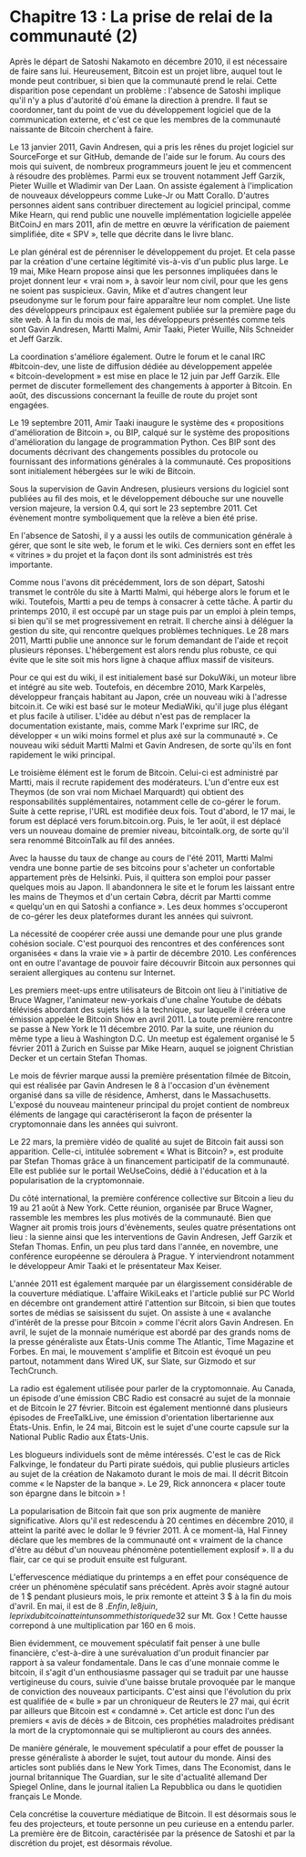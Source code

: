 # Chapitre 13 : La prise de relai de la communauté (2)

Après le départ de Satoshi Nakamoto en décembre 2010, il est nécessaire de faire sans lui. Heureusement, Bitcoin est un projet libre, auquel tout le monde peut contribuer, si bien que la communauté prend le relai. Cette disparition pose cependant un problème : l'absence de Satoshi implique qu'il n'y a plus d'autorité d'où émane la direction à prendre. Il faut se coordonner, tant du point de vue du développement logiciel que de la communication externe, et c'est ce que les membres de la communauté naissante de Bitcoin cherchent à faire.

Le 13 janvier 2011, Gavin Andresen, qui a pris les rênes du projet logiciel sur SourceForge et sur GitHub, demande de l'aide sur le forum. Au cours des mois qui suivent, de nombreux programmeurs jouent le jeu et commencent à résoudre des problèmes. Parmi eux se trouvent notamment Jeff Garzik, Pieter Wuille et Wladimir van Der Laan. On assiste également à l'implication de nouveaux développeurs comme Luke-Jr ou Matt Corallo. D'autres personnes aident sans contribuer directement au logiciel principal, comme Mike Hearn, qui rend public une nouvelle implémentation logicielle appelée BitCoinJ en mars 2011, afin de mettre en œuvre la vérification de paiement simplifiée, dite « SPV », telle que décrite dans le livre blanc.

Le plan général est de pérenniser le développement du projet. Et cela passe par la création d'une certaine légitimité vis-à-vis d'un public plus large. Le 19 mai, Mike Hearn propose ainsi que les personnes impliquées dans le projet donnent leur « vrai nom », à savoir leur nom civil, pour que les gens ne soient pas suspicieux. Gavin, Mike et d'autres changent leur pseudonyme sur le forum pour faire apparaître leur nom complet. Une liste des développeurs principaux est également publiée sur la première page du site web. À la fin du mois de mai, les développeurs présentés comme tels sont Gavin Andresen, Martti Malmi, Amir Taaki, Pieter Wuille, Nils Schneider et Jeff Garzik.

La coordination s'améliore également. Outre le forum et le canal IRC #bitcoin-dev, une liste de diffusion dédiée au développement appelée « bitcoin-development » est mise en place le 12 juin par Jeff Garzik. Elle permet de discuter formellement des changements à apporter à Bitcoin. En août, des discussions concernant la feuille de route du projet sont engagées.

Le 19 septembre 2011, Amir Taaki inaugure le système des « propositions d'amélioration de Bitcoin », ou BIP, calqué sur le système des propositions d'amélioration du langage de programmation Python. Ces BIP sont des documents décrivant des changements possibles du protocole ou fournissant des informations générales à la communauté. Ces propositions sont initialement hébergées sur le wiki de Bitcoin.

Sous la supervision de Gavin Andresen, plusieurs versions du logiciel sont publiées au fil des mois, et le développement débouche sur une nouvelle version majeure, la version 0.4, qui sort le 23 septembre 2011. Cet évènement montre symboliquement que la relève a bien été prise.

En l'absence de Satoshi, il y a aussi les outils de communication générale à gérer, que sont le site web, le forum et le wiki. Ces derniers sont en effet les « vitrines » du projet et la façon dont ils sont administrés est très importante.

Comme nous l'avons dit précédemment, lors de son départ, Satoshi transmet le contrôle du site à Martti Malmi, qui héberge alors le forum et le wiki. Toutefois, Martti a peu de temps à consacrer à cette tâche. À partir du printemps 2010, il est occupé par un stage puis par un emploi à plein temps, si bien qu'il se met progressivement en retrait. Il cherche ainsi à déléguer la gestion du site, qui rencontre quelques problèmes techniques. Le 28 mars 2011, Martti publie une annonce sur le forum demandant de l'aide et reçoit plusieurs réponses. L'hébergement est alors rendu plus robuste, ce qui évite que le site soit mis hors ligne à chaque afflux massif de visiteurs.

Pour ce qui est du wiki, il est initialement basé sur DokuWiki, un moteur libre et intégré au site web. Toutefois, en décembre 2010, Mark Karpelès, développeur français habitant au Japon, crée un nouveau wiki à l'adresse bitcoin.it. Ce wiki est basé sur le moteur MediaWiki, qu'il juge plus élégant et plus facile à utiliser. L'idée au début n'est pas de remplacer la documentation existante, mais, comme Mark l'exprime sur IRC, de développer « un wiki moins formel et plus axé sur la communauté ». Ce nouveau wiki séduit Martti Malmi et Gavin Andresen, de sorte qu'ils en font rapidement le wiki principal.

Le troisième élément est le forum de Bitcoin. Celui-ci est administré par Martti, mais il recrute rapidement des modérateurs. L'un d'entre eux est Theymos (de son vrai nom Michael Marquardt) qui obtient des responsabilités supplémentaires, notamment celle de co-gérer le forum. Suite à cette reprise, l'URL est modifiée deux fois. Tout d'abord, le 17 mai, le forum est déplacé vers forum.bitcoin.org. Puis, le 1er août, il est déplacé vers un nouveau domaine de premier niveau, bitcointalk.org, de sorte qu'il sera renommé BitcoinTalk au fil des années.

Avec la hausse du taux de change au cours de l'été 2011, Martti Malmi vendra une bonne partie de ses bitcoins pour s'acheter un confortable appartement près de Helsinki. Puis, il quittera son emploi pour passer quelques mois au Japon. Il abandonnera le site et le forum les laissant entre les mains de Theymos et d'un certain Cøbra, décrit par Martti comme « quelqu'un en qui Satoshi a confiance ». Les deux hommes s'occuperont de co-gérer les deux plateformes durant les années qui suivront.

La nécessité de coopérer crée aussi une demande pour une plus grande cohésion sociale. C'est pourquoi des rencontres et des conférences sont organisées « dans la vraie vie » à partir de décembre 2010. Les conférences ont en outre l'avantage de pouvoir faire découvrir Bitcoin aux personnes qui seraient allergiques au contenu sur Internet.

Les premiers meet-ups entre utilisateurs de Bitcoin ont lieu à l'initiative de Bruce Wagner, l'animateur new-yorkais d'une chaîne Youtube de débats télévisés abordant des sujets liés à la technique, sur laquelle il créera une émission appelée le Bitcoin Show en avril 2011. La toute première rencontre se passe à New York le 11 décembre 2010. Par la suite, une réunion du même type a lieu à Washington D.C. Un meetup est également organisé le 5 février 2011 à Zurich en Suisse par Mike Hearn, auquel se joignent Christian Decker et un certain Stefan Thomas.

Le mois de février marque aussi la première présentation filmée de Bitcoin, qui est réalisée par Gavin Andresen le 8 à l'occasion d'un évènement organisé dans sa ville de résidence, Amherst, dans le Massachusetts. L'exposé du nouveau mainteneur principal du projet contient de nombreux éléments de langage qui caractériseront la façon de présenter la cryptomonnaie dans les années qui suivront.

Le 22 mars, la première vidéo de qualité au sujet de Bitcoin fait aussi son apparition. Celle-ci, intitulée sobrement « What is Bitcoin? », est produite par Stefan Thomas grâce à un financement participatif de la communauté. Elle est publiée sur le portail WeUseCoins, dédié à l'éducation et à la popularisation de la cryptomonnaie.

Du côté international, la première conférence collective sur Bitcoin a lieu du 19 au 21 août à New York. Cette réunion, organisée par Bruce Wagner, rassemble les membres les plus motivés de la communauté. Bien que Wagner ait promis trois jours d'évènements, seules quatre présentations ont lieu : la sienne ainsi que les interventions de Gavin Andresen, Jeff Garzik et Stefan Thomas. Enfin, un peu plus tard dans l'année, en novembre, une conférence européenne se déroulera à Prague. Y interviendront notamment le développeur Amir Taaki et le présentateur Max Keiser.

L'année 2011 est également marquée par un élargissement considérable de la couverture médiatique. L'affaire WikiLeaks et l'article publié sur PC World en décembre ont grandement attiré l'attention sur Bitcoin, si bien que toutes sortes de médias se saisissent du sujet. On assiste à une « avalanche d'intérêt de la presse pour Bitcoin » comme l'écrit alors Gavin Andresen. En avril, le sujet de la monnaie numérique est abordé par des grands noms de la presse généraliste aux États-Unis comme The Atlantic, Time Magazine et Forbes. En mai, le mouvement s'amplifie et Bitcoin est évoqué un peu partout, notamment dans Wired UK, sur Slate, sur Gizmodo et sur TechCrunch.

La radio est également utilisée pour parler de la cryptomonnaie. Au Canada, un épisode d'une émission CBC Radio est consacré au sujet de la monnaie et de Bitcoin le 27 février. Bitcoin est également mentionné dans plusieurs épisodes de FreeTalkLive, une émission d'orientation libertarienne aux États-Unis. Enfin, le 24 mai, Bitcoin est le sujet d'une courte capsule sur la National Public Radio aux États-Unis.

Les blogueurs individuels sont de même intéressés. C'est le cas de Rick Falkvinge, le fondateur du Parti pirate suédois, qui publie plusieurs articles au sujet de la création de Nakamoto durant le mois de mai. Il décrit Bitcoin comme « le Napster de la banque ». Le 29, Rick annoncera « placer toute son épargne dans le bitcoin » !

La popularisation de Bitcoin fait que son prix augmente de manière significative. Alors qu'il est redescendu à 20 centimes en décembre 2010, il atteint la parité avec le dollar le 9 février 2011. À ce moment-là, Hal Finney déclare que les membres de la communauté ont « vraiment de la chance d'être au début d'un nouveau phénomène potentiellement explosif ». Il a du flair, car ce qui se produit ensuite est fulgurant.

L'effervescence médiatique du printemps a en effet pour conséquence de créer un phénomène spéculatif sans précédent. Après avoir stagné autour de 1 $ pendant plusieurs mois, le prix remonte et atteint 3 $ à la fin du mois d'avril. En mai, il est de 8 $. Enfin, le 8 juin, le prix du bitcoin atteint un sommet historique de 32 $ sur Mt. Gox ! Cette hausse correpond à une multiplication par 160 en 6 mois.

Bien évidemment, ce mouvement spéculatif fait penser à une bulle financière, c'est-à-dire à une surévaluation d'un produit financier par rapport à sa valeur fondamentale. Dans le cas d'une monnaie comme le bitcoin, il s'agit d'un enthousiasme passager qui se traduit par une hausse vertigineuse du cours, suivie d'une baisse brutale provoquée par le manque de conviction des nouveaux participants. C'est ainsi que l'évolution du prix est qualifiée de « bulle » par un chroniqueur de Reuters le 27 mai, qui écrit par ailleurs que Bitcoin est « condamné ». Cet article est donc l'un des premiers « avis de décès » de Bitcoin, ces prophéties maladroites prédisant la mort de la cryptomonnaie qui se multiplieront au cours des années.

De manière générale, le mouvement spéculatif a pour effet de pousser la presse généraliste à aborder le sujet, tout autour du monde. Ainsi des articles sont publiés dans le New York Times, dans The Economist, dans le journal britannique The Guardian, sur le site d'actualité allemand Der Spiegel Online, dans le journal italien La Repubblica ou dans le quotidien français Le Monde.

Cela concrétise la couverture médiatique de Bitcoin. Il est désormais sous le feu des projecteurs, et toute personne un peu curieuse en a entendu parler. La première ère de Bitcoin, caractérisée par la présence de Satoshi et par la discrétion du projet, est désormais révolue.
